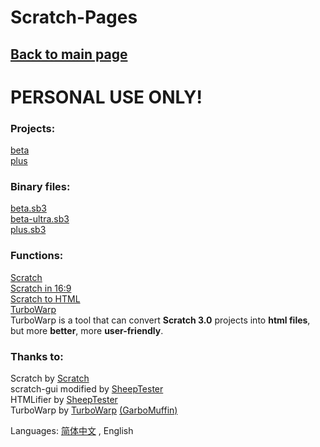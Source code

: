 # Scratch-Pages

## [Back to main page](../index_en.html)  

# PERSONAL USE ONLY!  

### Projects:
[beta](proj/beta/)  
[plus](proj/plus)

### Binary files:
[beta.sb3](bin/beta.sb3)  
[beta-ultra.sb3](bin/beta-ultra.sb3)  
[plus.sb3](bin/plus.sb3)

### Functions:  
[Scratch](gui/)  
[Scratch in 16:9](gui/16-9/index.html)  
[Scratch to HTML](htmlifier/)  
[TurboWarp](turbowarp/)  
TurboWarp is a tool that can convert **Scratch 3.0** projects into **html files**, but more **better**, more **user-friendly**.  

### Thanks to:
Scratch by [Scratch](https://github.com/LLK)  
scratch-gui modified by [SheepTester](https://github.com/SheepTester)  
HTMLifier by [SheepTester](https://github.com/SheepTester)  
TurboWarp by [TurboWarp](https://github.com/TurboWarp) [(GarboMuffin)](https://github.com/GarboMuffin)  

Languages: [简体中文](README.md) , English
